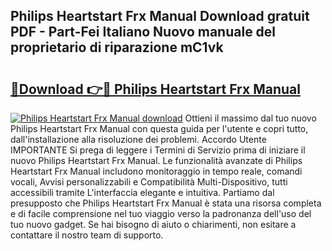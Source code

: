 ## Philips Heartstart Frx Manual Download gratuit PDF - Part-Fei Italiano Nuovo manuale del proprietario di riparazione mC1vk

# <h2><a href="http://dfbh1mh.blite.top/?on=Philips+Heartstart+Frx+Manual">🔗Download 👉🔴 Philips Heartstart Frx Manual</a></h2>

[![Philips Heartstart Frx Manual download](https://i.imgur.com/lujVjoI.png)](http://dfbh1mh.blite.top/?on=Philips+Heartstart+Frx+Manual)
Ottieni il massimo dal tuo nuovo Philips Heartstart Frx Manual con questa guida per l'utente e copri tutto, dall'installazione alla risoluzione dei problemi. Accordo Utente IMPORTANTE Si prega di leggere i Termini di Servizio prima di iniziare il nuovo Philips Heartstart Frx Manual. Le funzionalità avanzate di Philips Heartstart Frx Manual includono monitoraggio in tempo reale, comandi vocali, Avvisi personalizzabili e Compatibilità Multi-Dispositivo, tutti accessibili tramite L'interfaccia elegante e intuitiva. Partiamo dal presupposto che Philips Heartstart Frx Manual è stata una risorsa completa e di facile comprensione nel tuo viaggio verso la padronanza dell'uso del tuo nuovo gadget. Se hai bisogno di aiuto o chiarimenti, non esitare a contattare il nostro team di supporto.
